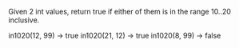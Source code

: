 Given 2 int values, return true if either of them is in the range 10..20 inclusive.


in1020(12, 99) → true
in1020(21, 12) → true
in1020(8, 99) → false
